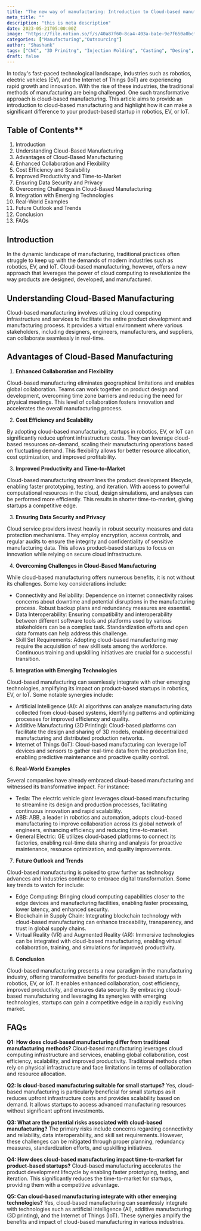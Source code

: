 ```yaml
---
title: "The new way of manufacturing: Introduction to Cloud-based manufacturing"
meta_title: ""
description: "this is meta description"
date: 2023-05-21T05:00:00Z
image: "https://file.notion.so/f/s/40a87f60-8ca4-403a-ba1e-9e7f650a0bcf/carl-nenzen-loven-c-pc2mP7hTs-unsplash.jpeg?id=faf89e75-9452-4593-96b1-8910c826ffe5&table=block&spaceId=1069a120-b1ae-4ef4-824f-07dbc2317285&expirationTimestamp=1687612736965&signature=8yTU1NtwNY4CE5yJSFxYYXpv2C1azoIhSmuS04RvW64&downloadName=carl-nenzen-loven-c-pc2mP7hTs-unsplash.jpeg"
categories: ["Manufacturing","Outsourcing"]
author: "Shashank"
tags: ["CNC", "3D Prinitng", "Injection Molding", "Casting", "Desing", "Software" ]
draft: false
---
```




In today's fast-paced technological landscape, industries such as robotics, electric vehicles (EV), and the Internet of Things (IoT) are experiencing rapid growth and innovation. With the rise of these industries, the traditional methods of manufacturing are being challenged. One such transformative approach is cloud-based manufacturing. This article aims to provide an introduction to cloud-based manufacturing and highlight how it can make a significant difference to your product-based startup in robotics, EV, or IoT.

## Table of Contents**

1. Introduction
2. Understanding Cloud-Based Manufacturing
3. Advantages of Cloud-Based Manufacturing
4. Enhanced Collaboration and Flexibility
5. Cost Efficiency and Scalability
6. Improved Productivity and Time-to-Market
7. Ensuring Data Security and Privacy
8. Overcoming Challenges in Cloud-Based Manufacturing
9. Integration with Emerging Technologies
10. Real-World Examples
11. Future Outlook and Trends
12. Conclusion
13. FAQs

## Introduction

In the dynamic landscape of manufacturing, traditional practices often struggle to keep up with the demands of modern industries such as robotics, EV, and IoT. Cloud-based manufacturing, however, offers a new approach that leverages the power of cloud computing to revolutionize the way products are designed, developed, and manufactured.

## Understanding Cloud-Based Manufacturing

Cloud-based manufacturing involves utilizing cloud computing infrastructure and services to facilitate the entire product development and manufacturing process. It provides a virtual environment where various stakeholders, including designers, engineers, manufacturers, and suppliers, can collaborate seamlessly in real-time.

## Advantages of Cloud-Based Manufacturing

1. **Enhanced Collaboration and Flexibility**

Cloud-based manufacturing eliminates geographical limitations and enables global collaboration. Teams can work together on product design and development, overcoming time zone barriers and reducing the need for physical meetings. This level of collaboration fosters innovation and accelerates the overall manufacturing process.

2. **Cost Efficiency and Scalability**

By adopting cloud-based manufacturing, startups in robotics, EV, or IoT can significantly reduce upfront infrastructure costs. They can leverage cloud-based resources on-demand, scaling their manufacturing operations based on fluctuating demand. This flexibility allows for better resource allocation, cost optimization, and improved profitability.

3. **Improved Productivity and Time-to-Market**

Cloud-based manufacturing streamlines the product development lifecycle, enabling faster prototyping, testing, and iteration. With access to powerful computational resources in the cloud, design simulations, and analyses can be performed more efficiently. This results in shorter time-to-market, giving startups a competitive edge.

3. **Ensuring Data Security and Privacy**

Cloud service providers invest heavily in robust security measures and data protection mechanisms. They employ encryption, access controls, and regular audits to ensure the integrity and confidentiality of sensitive manufacturing data. This allows product-based startups to focus on innovation while relying on secure cloud infrastructure.

4. **Overcoming Challenges in Cloud-Based Manufacturing**

While cloud-based manufacturing offers numerous benefits, it is not without its challenges. Some key considerations include:

- Connectivity and Reliability: Dependence on internet connectivity raises concerns about downtime and potential disruptions in the manufacturing process. Robust backup plans and redundancy measures are essential.
- Data Interoperability: Ensuring compatibility and interoperability between different software tools and platforms used by various stakeholders can be a complex task. Standardization efforts and open data formats can help address this challenge.
- Skill Set Requirements: Adopting cloud-based manufacturing may require the acquisition of new skill sets among the workforce. Continuous training and upskilling initiatives are crucial for a successful transition.

5. **Integration with Emerging Technologies**

Cloud-based manufacturing can seamlessly integrate with other emerging technologies, amplifying its impact on product-based startups in robotics, EV, or IoT. Some notable synergies include:

- Artificial Intelligence (AI): AI algorithms can analyze manufacturing data collected from cloud-based systems, identifying patterns and optimizing processes for improved efficiency and quality.
- Additive Manufacturing (3D Printing): Cloud-based platforms can facilitate the design and sharing of 3D models, enabling decentralized manufacturing and distributed production networks.
- Internet of Things (IoT): Cloud-based manufacturing can leverage IoT devices and sensors to gather real-time data from the production line, enabling predictive maintenance and proactive quality control.

6. **Real-World Examples**

Several companies have already embraced cloud-based manufacturing and witnessed its transformative impact. For instance:

- Tesla: The electric vehicle giant leverages cloud-based manufacturing to streamline its design and production processes, facilitating continuous innovation and rapid scalability.
- ABB: ABB, a leader in robotics and automation, adopts cloud-based manufacturing to improve collaboration across its global network of engineers, enhancing efficiency and reducing time-to-market.
- General Electric: GE utilizes cloud-based platforms to connect its factories, enabling real-time data sharing and analysis for proactive maintenance, resource optimization, and quality improvements.

7. **Future Outlook and Trends**

Cloud-based manufacturing is poised to grow further as technology advances and industries continue to embrace digital transformation. Some key trends to watch for include:

- Edge Computing: Bringing cloud computing capabilities closer to the edge devices and manufacturing facilities, enabling faster processing, lower latency, and enhanced security.
- Blockchain in Supply Chain: Integrating blockchain technology with cloud-based manufacturing can enhance traceability, transparency, and trust in global supply chains.
- Virtual Reality (VR) and Augmented Reality (AR): Immersive technologies can be integrated with cloud-based manufacturing, enabling virtual collaboration, training, and simulations for improved productivity.

8. **Conclusion**

Cloud-based manufacturing presents a new paradigm in the manufacturing industry, offering transformative benefits for product-based startups in robotics, EV, or IoT. It enables enhanced collaboration, cost efficiency, improved productivity, and ensures data security. By embracing cloud-based manufacturing and leveraging its synergies with emerging technologies, startups can gain a competitive edge in a rapidly evolving market.

## FAQs

**Q1: How does cloud-based manufacturing differ from traditional manufacturing methods?**
Cloud-based manufacturing leverages cloud computing infrastructure and services, enabling global collaboration, cost efficiency, scalability, and improved productivity. Traditional methods often rely on physical infrastructure and face limitations in terms of collaboration and resource allocation.

**Q2: Is cloud-based manufacturing suitable for small startups?**
Yes, cloud-based manufacturing is particularly beneficial for small startups as it reduces upfront infrastructure costs and provides scalability based on demand. It allows startups to access advanced manufacturing resources without significant upfront investments.

**Q3: What are the potential risks associated with cloud-based manufacturing?**
The primary risks include concerns regarding connectivity and reliability, data interoperability, and skill set requirements. However, these challenges can be mitigated through proper planning, redundancy measures, standardization efforts, and upskilling initiatives.

**Q4: How does cloud-based manufacturing impact time-to-market for product-based startups?**
Cloud-based manufacturing accelerates the product development lifecycle by enabling faster prototyping, testing, and iteration. This significantly reduces the time-to-market for startups, providing them with a competitive advantage.

**Q5: Can cloud-based manufacturing integrate with other emerging technologies?**
Yes, cloud-based manufacturing can seamlessly integrate with technologies such as artificial intelligence (AI), additive manufacturing (3D printing), and the Internet of Things (IoT). These synergies amplify the benefits and impact of cloud-based manufacturing in various industries.
